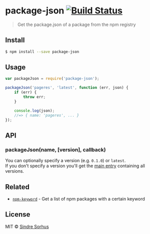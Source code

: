 # package-json [![Build Status](https://travis-ci.org/sindresorhus/package-json.svg?branch=master)](https://travis-ci.org/sindresorhus/package-json)

> Get the package.json of a package from the npm registry


## Install

```sh
$ npm install --save package-json
```


## Usage

```js
var packageJson = require('package-json');

packageJson('pageres', 'latest', function (err, json) {
	if (err) {
		throw err;
	}

	console.log(json);
	//=> { name: 'pageres', ... }
});
```


## API

### packageJson(name, [version], callback)

You can optionally specify a version (e.g. `0.1.0`) or `latest`.  
If you don't specify a version you'll get the [main entry](http://registry.npmjs.org/pageres/) containing all versions.


## Related

- [`npm-keyword`](https://github.com/sindresorhus/npm-keyword) - Get a list of npm packages with a certain keyword


## License

MIT © [Sindre Sorhus](http://sindresorhus.com)
